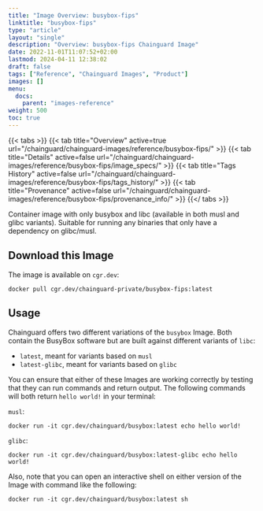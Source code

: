 ```yaml
---
title: "Image Overview: busybox-fips"
linktitle: "busybox-fips"
type: "article"
layout: "single"
description: "Overview: busybox-fips Chainguard Image"
date: 2022-11-01T11:07:52+02:00
lastmod: 2024-04-11 12:38:02
draft: false
tags: ["Reference", "Chainguard Images", "Product"]
images: []
menu: 
  docs: 
    parent: "images-reference"
weight: 500
toc: true
---
```


{{< tabs >}}
{{< tab title="Overview" active=true url="/chainguard/chainguard-images/reference/busybox-fips/" >}}
{{< tab title="Details" active=false url="/chainguard/chainguard-images/reference/busybox-fips/image_specs/" >}}
{{< tab title="Tags History" active=false url="/chainguard/chainguard-images/reference/busybox-fips/tags_history/" >}}
{{< tab title="Provenance" active=false url="/chainguard/chainguard-images/reference/busybox-fips/provenance_info/" >}}
{{</ tabs >}}



<!--overview:start-->
Container image with only busybox and libc (available in both musl and glibc variants). Suitable for running any binaries that only have a dependency on glibc/musl.
<!--overview:end-->

## Download this Image

The image is available on `cgr.dev`:

```
docker pull cgr.dev/chainguard-private/busybox-fips:latest
```


<!--body:start-->
## Usage

Chainguard offers two different variations of the `busybox` Image. Both contain the BusyBox software but are built against different variants of `libc`:

- `latest`, meant for variants based on `musl`
- `latest-glibc`, meant for variants based on `glibc`

You can ensure that either of these Images are working correctly by testing that they can run commands and return output. The following commands will both return `hello world!` in your terminal:

`musl`:
```shell
docker run -it cgr.dev/chainguard/busybox:latest echo hello world!
```

`glibc`:
```shell
docker run -it cgr.dev/chainguard/busybox:latest-glibc echo hello world!
```

Also, note that you can open an interactive shell on either version of the Image with command like the following:

```shell
docker run -it cgr.dev/chainguard/busybox:latest sh
```
<!--body:end-->


